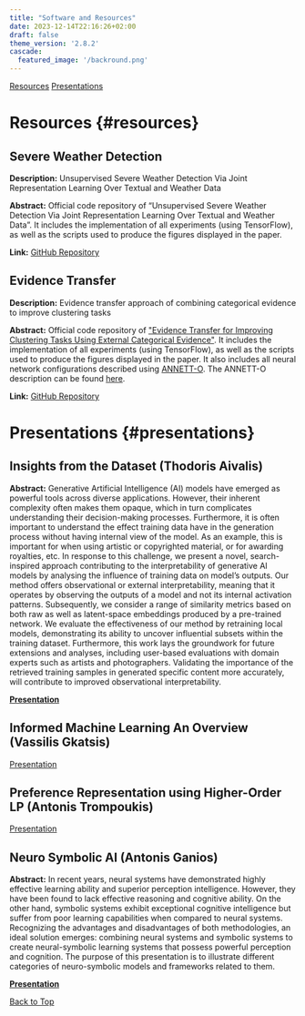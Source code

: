 ```yaml
---
title: "Software and Resources"
date: 2023-12-14T22:16:26+02:00
draft: false
theme_version: '2.8.2'
cascade:
  featured_image: '/backround.png'
---
```



[Resources](#resources)  [Presentations](#presentations)

# Resources {#resources}

## Severe Weather Detection

**Description:** Unsupervised Severe Weather Detection Via Joint Representation Learning Over Textual and Weather Data

**Abstract:** Official code repository of “Unsupervised Severe Weather Detection Via Joint Representation Learning Over Textual and Weather Data”. It includes the implementation of all experiments (using TensorFlow), as well as the scripts used to produce the figures displayed in the paper.

**Link:** [GitHub Repository](https://github.com/davidath/severe-weather-detect)

## Evidence Transfer

**Description:** Evidence transfer approach of combining categorical evidence to improve clustering tasks

**Abstract:** Official code repository of ["Evidence Transfer for Improving Clustering Tasks Using External Categorical Evidence"](https://arxiv.org/abs/1811.03909). It includes the implementation of all experiments (using TensorFlow), as well as the scripts used to produce the figures displayed in the paper. It also includes all neural network configurations described using [ANNETT-O](https://arxiv.org/abs/1804.02528). The ANNETT-O description can be found [here](https://github.com/davidath/evitrac/blob/master/postrun/annett-o/evitrac.owl).

**Link:** [GitHub Repository](https://github.com/davidath/evitrac)

# Presentations {#presentations}

## Insights from the Dataset (Thodoris Aivalis)

**Abstract:** Generative Artificial Intelligence (AI) models have emerged as powerful tools across diverse applications. However, their inherent complexity often makes them opaque, which in turn complicates understanding their decision-making processes. Furthermore, it is often important to understand the effect training data have in the generation process without having internal view of the model. As an example, this is important for when using artistic or copyrighted material, or for awarding royalties, etc. In response to this challenge, we present a novel, search-inspired approach contributing to the interpretability of generative AI models by analysing the influence of training data on model’s outputs. Our method offers observational or external interpretability, meaning that it operates by observing the outputs of a model and not its internal activation patterns. Subsequently, we consider a range of similarity metrics based on both raw as well as latent-space embeddings produced by a pre-trained network. We evaluate the effectiveness of our method by retraining local models, demonstrating its ability to uncover influential subsets within the training dataset. Furthermore, this work lays the groundwork for future extensions and analyses, including user-based evaluations with domain experts such as artists and photographers. Validating the importance of the retrieved training samples in generated specific content more accurately, will contribute to improved observational interpretability.

**[Presentation](/seminars/Insights.pdf)**

## Informed Machine Learning An Overview (Vassilis Gkatsis)

  [Presentation](/seminars/informedML.pdf)


## Preference Representation using Higher-Order LP (Antonis Trompoukis)

  [Presentation](/seminars/preferences.pdf)

## Neuro Symbolic AI (Antonis Ganios)

**Abstract:** In recent years, neural systems have demonstrated highly effective learning ability and superior perception intelligence. However, they have been found to lack effective reasoning and cognitive ability. On the other hand, symbolic systems exhibit exceptional cognitive intelligence but suffer from poor learning capabilities when compared to neural systems. Recognizing the advantages and disadvantages of both methodologies, an ideal solution emerges: combining neural systems and symbolic systems to create neural-symbolic learning systems that possess powerful perception and cognition. The purpose of this presentation is to illustrate different categories of neuro-symbolic models and frameworks related to them.

**[Presentation](/seminars/neurosymbolic.pdf)**

[Back to Top](#top)
